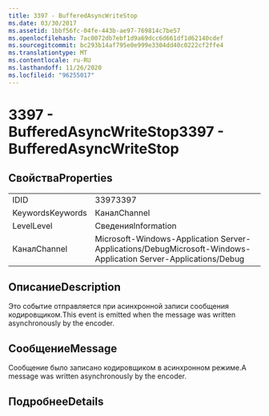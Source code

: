 ```yaml
---
title: 3397 - BufferedAsyncWriteStop
ms.date: 03/30/2017
ms.assetid: 1bbf56fc-04fe-443b-ae97-769814c7be57
ms.openlocfilehash: 7ac0072db7ebf1d9a69dcc6d661df1d62140cdef
ms.sourcegitcommit: bc293b14af795e0e999e3304dd40c0222cf2ffe4
ms.translationtype: MT
ms.contentlocale: ru-RU
ms.lasthandoff: 11/26/2020
ms.locfileid: "96255017"
---
```

# <a name="3397---bufferedasyncwritestop"></a><span data-ttu-id="57811-102">3397 - BufferedAsyncWriteStop</span><span class="sxs-lookup"><span data-stu-id="57811-102">3397 - BufferedAsyncWriteStop</span></span>

## <a name="properties"></a><span data-ttu-id="57811-103">Свойства</span><span class="sxs-lookup"><span data-stu-id="57811-103">Properties</span></span>  
  
|||  
|-|-|  
|<span data-ttu-id="57811-104">ID</span><span class="sxs-lookup"><span data-stu-id="57811-104">ID</span></span>|<span data-ttu-id="57811-105">3397</span><span class="sxs-lookup"><span data-stu-id="57811-105">3397</span></span>|  
|<span data-ttu-id="57811-106">Keywords</span><span class="sxs-lookup"><span data-stu-id="57811-106">Keywords</span></span>|<span data-ttu-id="57811-107">Канал</span><span class="sxs-lookup"><span data-stu-id="57811-107">Channel</span></span>|  
|<span data-ttu-id="57811-108">Level</span><span class="sxs-lookup"><span data-stu-id="57811-108">Level</span></span>|<span data-ttu-id="57811-109">Сведения</span><span class="sxs-lookup"><span data-stu-id="57811-109">Information</span></span>|  
|<span data-ttu-id="57811-110">Канал</span><span class="sxs-lookup"><span data-stu-id="57811-110">Channel</span></span>|<span data-ttu-id="57811-111">Microsoft-Windows-Application Server-Applications/Debug</span><span class="sxs-lookup"><span data-stu-id="57811-111">Microsoft-Windows-Application Server-Applications/Debug</span></span>|  
  
## <a name="description"></a><span data-ttu-id="57811-112">Описание</span><span class="sxs-lookup"><span data-stu-id="57811-112">Description</span></span>  

 <span data-ttu-id="57811-113">Это событие отправляется при асинхронной записи сообщения кодировщиком.</span><span class="sxs-lookup"><span data-stu-id="57811-113">This event is emitted when the message was written asynchronously by the encoder.</span></span>  
  
## <a name="message"></a><span data-ttu-id="57811-114">Сообщение</span><span class="sxs-lookup"><span data-stu-id="57811-114">Message</span></span>  

 <span data-ttu-id="57811-115">Сообщение было записано кодировщиком в асинхронном режиме.</span><span class="sxs-lookup"><span data-stu-id="57811-115">A message was written asynchronously by the encoder.</span></span>  
  
## <a name="details"></a><span data-ttu-id="57811-116">Подробнее</span><span class="sxs-lookup"><span data-stu-id="57811-116">Details</span></span>
